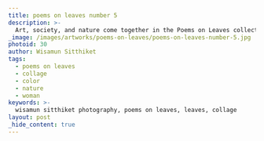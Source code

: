 ```yaml
---
title: poems on leaves number 5
description: >-
  Art, society, and nature come together in the Poems on Leaves collection by Wisamun Sitthiket.
_image: /images/artworks/poems-on-leaves/poems-on-leaves-number-5.jpg
photoid: 30
author: Wisamun Sitthiket
tags:
  - poems on leaves
  - collage
  - color
  - nature
  - woman
keywords: >-
  wisamun sitthiket photography, poems on leaves, leaves, collage
layout: post
_hide_content: true
---
```


